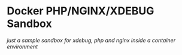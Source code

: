 # Docker PHP/NGINX/XDEBUG Sandbox

_just a sample sandbox for xdebug, php and nginx inside a container environment_
